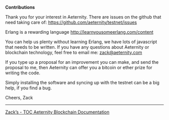 **Contributions**

Thank you for your interest in Aeternity.
There are issues on the github that need taking care of: 
https://github.com/aeternity/testnet/issues


Erlang is a rewarding language http://learnyousomeerlang.com/content

You can help us plenty without learning Erlang, we have lots of 
javascript that needs to be written. If you have any questions about 
Aeternity or blockchain technology, feel free to email me: zack@aeternity.com

If you type up a proposal for an improvement you can make, and send 
the proposal to me, then Aeternity can offer you a bitcoin or ether prize 
for writing the code.

Simply installing the software and syncing up with the testnet can be a 
big help, if you find a bug.

Cheers,
Zack

***
[Zack’s - TOC Aeternity Blockchain Documentation](Zack_Docs_TOC)